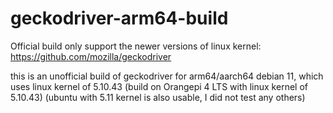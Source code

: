# geckodriver-arm64-build
Official build only support the newer versions of linux kernel: https://github.com/mozilla/geckodriver



this is an unofficial build of geckodriver for arm64/aarch64 debian 11, which uses linux kernel of 5.10.43
(build on Orangepi 4 LTS with linux kernel of 5.10.43)
(ubuntu with 5.11 kernel is also usable, I did not test any others)
